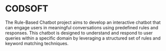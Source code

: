 # CODSOFT
The Rule-Based Chatbot project aims to develop an interactive chatbot that can engage users in meaningful conversations using predefined rules and responses. This chatbot is designed to understand and respond to user queries within a specific domain by leveraging a structured set of rules and keyword matching techniques.
